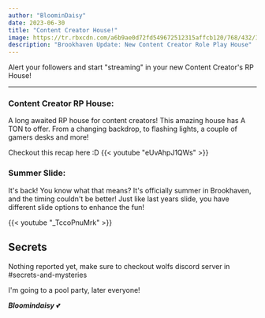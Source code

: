 ```yaml
---
author: "BloominDaisy"
date: 2023-06-30
title: "Content Creator House!"
image: https://tr.rbxcdn.com/a6b9ae0d72fd549672512315affcb120/768/432/Image/Png
description: "Brookhaven Update: New Content Creator Role Play House"
---
```


Alert your followers and start "streaming" in your new Content Creator's RP House!

---

### **Content Creator RP House**: 

A long awaited RP house for content creators! This amazing house has A TON to offer. From a changing backdrop, to flashing lights, a couple of gamers desks and more!

Checkout this recap here :D
{{< youtube "eUvAhpJ1QWs" >}}


### **Summer Slide**: 

It's back! You know what that means? It's officially summer in Brookhaven, and the timing couldn't be better! Just like last years slide, you have different slide options to enhance the fun!

{{< youtube "_TccoPnuMrk" >}}


## Secrets

Nothing reported yet, make sure to checkout wolfs discord server in #secrets-and-mysteries 

I'm going to a pool party, later everyone!

_**Bloomindaisy**_ <span class="nowrap"><span class="emojify">💕</span>